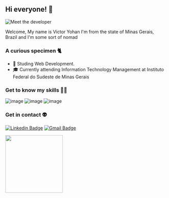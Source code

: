 ## Hi everyone! 👋
![Meet the developer](https://im2.ezgif.com/tmp/ezgif-2-63461549bef3.gif)

Welcome,
My name is Victor Yohan I'm from the state of Minas Gerais, Brazil and I'm some sort of nomad 


### A curious specimen 🐈
- 🚀 Studing Web Development.
- 🎓 Currently attending Information Technology Management at Instituto Federal do Sudeste de Minas Gerais

### Get to know my skills 🐱‍👤
    
![image](https://img.shields.io/badge/HTML5-E34F26?style=for-the-badge&logo=html5&logoColor=white) ![image](https://img.shields.io/badge/CSS3-1572B6?style=for-the-badge&logo=css3&logoColor=white) ![image](https://img.shields.io/badge/JavaScript-323330?style=for-the-badge&logo=javascript&logoColor=F7DF1E) 

### Get in contact 👽
[![Linkedin Badge](https://img.shields.io/badge/-Victor%20Yohan-6633cc?style=flat-square&logo=Linkedin&logoColor=white&link=https://www.linkedin.com/in/v4ndort/)](https://www.linkedin.com/in/v4ndort/) 
[![Gmail Badge](https://img.shields.io/badge/-vyohan25@gmail.com-6633cc?style=flat-square&logo=Gmail&logoColor=white&link=mailto:vyohan25@gmail.com)](vyohan25@gmail.com)
    
  <div>
    <a href="https://github.com/v4ndort">
    <img height="180em" src="https://github-readme-stats.vercel.app/api?username=v4ndort&show_icons=true&theme=dracula&include_all_commits=true&count_private=true"/>
  <div>
